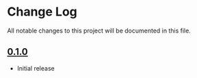 # Change Log

All notable changes to this project will be documented in this file.

## [0.1.0](https://github.com/code-dot-org/code-dot-org/pull/52335)
* Initial release